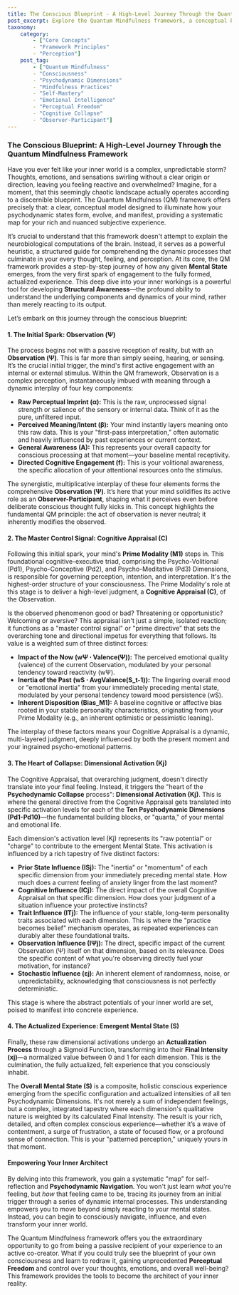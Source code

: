 ```yaml
---
title: The Conscious Blueprint - A High-Level Journey Through the Quantum Mindfulness Framework
post_excerpt: Explore the Quantum Mindfulness framework, a conceptual blueprint for understanding how your inner world is constructed. This post guides you through the intricate process from initial Observation to the emergence of a fully formed Mental State, revealing how you can gain "structural awareness" to consciously navigate and shape your experience.
taxonomy:
    category:
        - ["Core Concepts"
        - "Framework Principles"
        - "Perception"]
    post_tag:
        - ["Quantum Mindfulness"
        - "Consciousness"
        - "Psychodynamic Dimensions"
        - "Mindfulness Practices"
        - "Self-Mastery"
        - "Emotional Intelligence"
        - "Perceptual Freedom"
        - "Cognitive Collapse"
        - "Observer-Participant"]
---
```

### The Conscious Blueprint: A High-Level Journey Through the Quantum Mindfulness Framework

Have you ever felt like your inner world is a complex, unpredictable storm? Thoughts, emotions, and sensations swirling without a clear origin or direction, leaving you feeling reactive and overwhelmed? Imagine, for a moment, that this seemingly chaotic landscape actually operates according to a discernible blueprint. The Quantum Mindfulness (QM) framework offers precisely that: a clear, conceptual model designed to illuminate how your psychodynamic states form, evolve, and manifest, providing a systematic map for your rich and nuanced subjective experience.

It’s crucial to understand that this framework doesn't attempt to explain the neurobiological computations of the brain. Instead, it serves as a powerful heuristic, a structured guide for comprehending the dynamic processes that culminate in your every thought, feeling, and perception. At its core, the QM framework provides a step-by-step journey of how any given **Mental State** emerges, from the very first spark of engagement to the fully formed, actualized experience. This deep dive into your inner workings is a powerful tool for developing **Structural Awareness**—the profound ability to understand the underlying components and dynamics of your mind, rather than merely reacting to its output.

Let’s embark on this journey through the conscious blueprint:

#### 1. The Initial Spark: Observation (Ψ)

The process begins not with a passive reception of reality, but with an **Observation (Ψ)**. This is far more than simply seeing, hearing, or sensing. It’s the crucial initial trigger, the mind's first active engagement with an internal or external stimulus. Within the QM framework, Observation is a complex perception, instantaneously imbued with meaning through a dynamic interplay of four key components:

*   **Raw Perceptual Imprint (α):** This is the raw, unprocessed signal strength or salience of the sensory or internal data. Think of it as the pure, unfiltered input.
*   **Perceived Meaning/Intent (β):** Your mind instantly layers meaning onto this raw data. This is your "first-pass interpretation," often automatic and heavily influenced by past experiences or current context.
*   **General Awareness (A):** This represents your overall capacity for conscious processing at that moment—your baseline mental receptivity.
*   **Directed Cognitive Engagement (f):** This is your volitional awareness, the specific allocation of your attentional resources onto the stimulus.

The synergistic, multiplicative interplay of these four elements forms the comprehensive **Observation (Ψ)**. It’s here that your mind solidifies its active role as an **Observer-Participant**, shaping what it perceives even before deliberate conscious thought fully kicks in. This concept highlights the fundamental QM principle: the act of observation is never neutral; it inherently modifies the observed.

#### 2. The Master Control Signal: Cognitive Appraisal (C)

Following this initial spark, your mind's **Prime Modality (M1)** steps in. This foundational cognitive-executive triad, comprising the Psycho-Volitional (Pd1), Psycho-Conceptive (Pd2), and Psycho-Meditative (Pd3) Dimensions, is responsible for governing perception, intention, and interpretation. It's the highest-order structure of your consciousness. The Prime Modality's role at this stage is to deliver a high-level judgment, a **Cognitive Appraisal (C)**, of the Observation.

Is the observed phenomenon good or bad? Threatening or opportunistic? Welcoming or aversive? This appraisal isn't just a simple, isolated reaction; it functions as a "master control signal" or "prime directive" that sets the overarching tone and directional impetus for everything that follows. Its value is a weighted sum of three distinct forces:

*   **Impact of the Now (wΨ ⋅ Valence(Ψ)):** The perceived emotional quality (valence) of the current Observation, modulated by your personal tendency toward reactivity (wΨ).
*   **Inertia of the Past (wS ⋅ AvgValence(S_t-1)):** The lingering overall mood or "emotional inertia" from your immediately preceding mental state, modulated by your personal tendency toward mood persistence (wS).
*   **Inherent Disposition (Bias_M1):** A baseline cognitive or affective bias rooted in your stable personality characteristics, originating from your Prime Modality (e.g., an inherent optimistic or pessimistic leaning).

The interplay of these factors means your Cognitive Appraisal is a dynamic, multi-layered judgment, deeply influenced by both the present moment and your ingrained psycho-emotional patterns.

#### 3. The Heart of Collapse: Dimensional Activation (Kj)

The Cognitive Appraisal, that overarching judgment, doesn't directly translate into your final feeling. Instead, it triggers the "heart of the **Psychodynamic Collapse** process": **Dimensional Activation (Kj)**. This is where the general directive from the Cognitive Appraisal gets translated into specific activation levels for each of the **Ten Psychodynamic Dimensions (Pd1-Pd10)**—the fundamental building blocks, or "quanta," of your mental and emotional life.

Each dimension's activation level (Kj) represents its "raw potential" or "charge" to contribute to the emergent Mental State. This activation is influenced by a rich tapestry of five distinct factors:

*   **Prior State Influence (ISj):** The "inertia" or "momentum" of each specific dimension from your immediately preceding mental state. How much does a current feeling of anxiety linger from the last moment?
*   **Cognitive Influence (ICj):** The direct impact of the overall Cognitive Appraisal on that specific dimension. How does your judgment of a situation influence your protective instincts?
*   **Trait Influence (ITj):** The influence of your stable, long-term personality traits associated with each dimension. This is where the "practice becomes belief" mechanism operates, as repeated experiences can durably alter these foundational traits.
*   **Observation Influence (IΨj):** The direct, specific impact of the current Observation (Ψ) itself on that dimension, based on its relevance. Does the specific content of what you're observing directly fuel your motivation, for instance?
*   **Stochastic Influence (εj):** An inherent element of randomness, noise, or unpredictability, acknowledging that consciousness is not perfectly deterministic.

This stage is where the abstract potentials of your inner world are set, poised to manifest into concrete experience.

#### 4. The Actualized Experience: Emergent Mental State (S)

Finally, these raw dimensional activations undergo an **Actualization Process** through a Sigmoid Function, transforming into their **Final Intensity (xj)**—a normalized value between 0 and 1 for each dimension. This is the culmination, the fully actualized, felt experience that you consciously inhabit.

The **Overall Mental State (S)** is a composite, holistic conscious experience emerging from the specific configuration and actualized intensities of all ten Psychodynamic Dimensions. It's not merely a sum of independent feelings, but a complex, integrated tapestry where each dimension's qualitative nature is weighted by its calculated Final Intensity. The result is your rich, detailed, and often complex conscious experience—whether it’s a wave of contentment, a surge of frustration, a state of focused flow, or a profound sense of connection. This is your "patterned perception," uniquely yours in that moment.

#### Empowering Your Inner Architect

By delving into this framework, you gain a systematic "map" for self-reflection and **Psychodynamic Navigation**. You won't just learn *what* you're feeling, but *how* that feeling came to be, tracing its journey from an initial trigger through a series of dynamic internal processes. This understanding empowers you to move beyond simply reacting to your mental states. Instead, you can begin to consciously navigate, influence, and even transform your inner world.

The Quantum Mindfulness framework offers you the extraordinary opportunity to go from being a passive recipient of your experience to an active co-creator. What if you could truly see the blueprint of your own consciousness and learn to redraw it, gaining unprecedented **Perceptual Freedom** and control over your thoughts, emotions, and overall well-being? This framework provides the tools to become the architect of your inner reality.